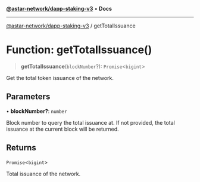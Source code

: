 [**@astar-network/dapp-staking-v3**](../README.md) • **Docs**

***

[@astar-network/dapp-staking-v3](../globals.md) / getTotalIssuance

# Function: getTotalIssuance()

> **getTotalIssuance**(`blockNumber`?): `Promise`\<`bigint`\>

Get the total token issuance of the network.

## Parameters

• **blockNumber?**: `number`

Block number to query the total issuance at. If not provided, the total issuance at the current block will be returned.

## Returns

`Promise`\<`bigint`\>

Total issuance of the network.
